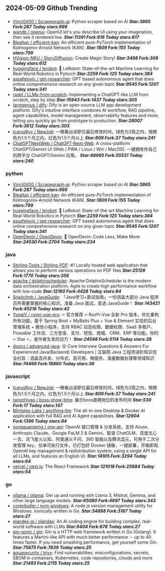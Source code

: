 ## 2024-05-09 Github Trending

### 
* [VinciGit00 / Scrapegraph-ai](https://github.com/VinciGit00/Scrapegraph-ai): Python scraper based on AI ***Star:3865 Fork:287 Today stars:999***
* [wandb / openui](https://github.com/wandb/openui): OpenUI let's you describe UI using your imagination, then see it rendered live. ***Star:11391 Fork:916 Today stars:817***
* [Blealtan / efficient-kan](https://github.com/Blealtan/efficient-kan): An efficient pure-PyTorch implementation of Kolmogorov-Arnold Network (KAN). ***Star:1809 Fork:155 Today stars:799***
* [HVision-NKU / StoryDiffusion](https://github.com/HVision-NKU/StoryDiffusion): Create Magic Story! ***Star:3498 Fork:308 Today stars:612***
* [huggingface / lerobot](https://github.com/huggingface/lerobot): 🤗 LeRobot: State-of-the-art Machine Learning for Real-World Robotics in Pytorch ***Star:2259 Fork:125 Today stars:384***
* [assafelovic / gpt-researcher](https://github.com/assafelovic/gpt-researcher): GPT based autonomous agent that does online comprehensive research on any given topic ***Star:9545 Fork:1207 Today stars:341***
* [rasbt / LLMs-from-scratch](https://github.com/rasbt/LLMs-from-scratch): Implementing a ChatGPT-like LLM from scratch, step by step ***Star:15943 Fork:1437 Today stars:305***
* [langgenius / dify](https://github.com/langgenius/dify): Dify is an open-source LLM app development platform. Dify's intuitive interface combines AI workflow, RAG pipeline, agent capabilities, model management, observability features and more, letting you quickly go from prototype to production. ***Star:28007 Fork:3612 Today stars:303***
* [IcarusRyy / NewJob](https://github.com/IcarusRyy/NewJob): 一眼看出该职位最后修改时间，绿色为2周之内，暗橙色为1.5个月之内，红色为1.5个月以上 ***Star:809 Fork:37 Today stars:241***
* [ChatGPTNextWeb / ChatGPT-Next-Web](https://github.com/ChatGPTNextWeb/ChatGPT-Next-Web): A cross-platform ChatGPT/Gemini UI (Web / PWA / Linux / Win / MacOS). 一键拥有你自己的跨平台 ChatGPT/Gemini 应用。 ***Star:68965 Fork:55531 Today stars:240***

### python
* [VinciGit00 / Scrapegraph-ai](https://github.com/VinciGit00/Scrapegraph-ai): Python scraper based on AI ***Star:3865 Fork:287 Today stars:999***
* [Blealtan / efficient-kan](https://github.com/Blealtan/efficient-kan): An efficient pure-PyTorch implementation of Kolmogorov-Arnold Network (KAN). ***Star:1809 Fork:155 Today stars:799***
* [huggingface / lerobot](https://github.com/huggingface/lerobot): 🤗 LeRobot: State-of-the-art Machine Learning for Real-World Robotics in Pytorch ***Star:2259 Fork:125 Today stars:384***
* [assafelovic / gpt-researcher](https://github.com/assafelovic/gpt-researcher): GPT based autonomous agent that does online comprehensive research on any given topic ***Star:9545 Fork:1207 Today stars:341***
* [OpenDevin / OpenDevin](https://github.com/OpenDevin/OpenDevin): 🐚 OpenDevin: Code Less, Make More ***Star:24530 Fork:2704 Today stars:234***

### java
* [Stirling-Tools / Stirling-PDF](https://github.com/Stirling-Tools/Stirling-PDF): #1 Locally hosted web application that allows you to perform various operations on PDF files ***Star:25128 Fork:1770 Today stars:356***
* [apache / dolphinscheduler](https://github.com/apache/dolphinscheduler): Apache DolphinScheduler is the modern data orchestration platform. Agile to create high performance workflow with low-code ***Star:12160 Fork:4428 Today stars:84***
* [Snailclimb / JavaGuide](https://github.com/Snailclimb/JavaGuide): 「Java学习+面试指南」一份涵盖大部分 Java 程序员所需要掌握的核心知识。准备 Java 面试，首选 JavaGuide！ ***Star:143421 Fork:45216 Today stars:42***
* [YunaiV / ruoyi-vue-pro](https://github.com/YunaiV/ruoyi-vue-pro): 🔥 官方推荐 🔥 RuoYi-Vue 全新 Pro 版本，优化重构所有功能。基于 Spring Boot + MyBatis Plus + Vue & Element 实现的后台管理系统 + 微信小程序，支持 RBAC 动态权限、数据权限、SaaS 多租户、Flowable 工作流、三方登录、支付、短信、商城、CRM、ERP 等功能。你的 ⭐️ Star ⭐️，是作者生发的动力！ ***Star:24548 Fork:5114 Today stars:38***
* [doocs / advanced-java](https://github.com/doocs/advanced-java): 😮 Core Interview Questions & Answers For Experienced Java(Backend) Developers | 互联网 Java 工程师进阶知识完全扫盲：涵盖高并发、分布式、高可用、微服务、海量数据处理等领域知识 ***Star:74466 Fork:18860 Today stars:36***

### javascript
* [IcarusRyy / NewJob](https://github.com/IcarusRyy/NewJob): 一眼看出该职位最后修改时间，绿色为2周之内，暗橙色为1.5个月之内，红色为1.5个月以上 ***Star:809 Fork:37 Today stars:241***
* [tangzhiyao / boss-show-time](https://github.com/tangzhiyao/boss-show-time): 展示boss直聘岗位的发布时间 ***Star:530 Fork:17 Today stars:147***
* [Mintplex-Labs / anything-llm](https://github.com/Mintplex-Labs/anything-llm): The all-in-one Desktop & Docker AI application with full RAG and AI Agent capabilities. ***Star:12904 Fork:1396 Today stars:84***
* [songquanpeng / one-api](https://github.com/songquanpeng/one-api): OpenAI 接口管理 & 分发系统，支持 Azure、Anthropic Claude、Google PaLM 2 & Gemini、智谱 ChatGLM、百度文心一言、讯飞星火认知、阿里通义千问、360 智脑以及腾讯混元，可用于二次分发管理 key，仅单可执行文件，已打包好 Docker 镜像，一键部署，开箱即用. OpenAI key management & redistribution system, using a single API for all LLMs, and features an English UI. ***Star:14105 Fork:3294 Today stars:64***
* [vercel / next.js](https://github.com/vercel/next.js): The React Framework ***Star:121018 Fork:25884 Today stars:54***

### go
* [ollama / ollama](https://github.com/ollama/ollama): Get up and running with Llama 3, Mistral, Gemma, and other large language models. ***Star:65080 Fork:4697 Today stars:343***
* [coreybutler / nvm-windows](https://github.com/coreybutler/nvm-windows): A node.js version management utility for Windows. Ironically written in Go. ***Star:34888 Fork:3187 Today stars:27***
* [plandex-ai / plandex](https://github.com/plandex-ai/plandex): An AI coding engine for building complex, real-world software with LLMs ***Star:9404 Fork:678 Today stars:27***
* [gin-gonic / gin](https://github.com/gin-gonic/gin): Gin is a HTTP web framework written in Go (Golang). It features a Martini-like API with much better performance -- up to 40 times faster. If you need smashing performance, get yourself some Gin. ***Star:75675 Fork:7839 Today stars:25***
* [aquasecurity / trivy](https://github.com/aquasecurity/trivy): Find vulnerabilities, misconfigurations, secrets, SBOM in containers, Kubernetes, code repositories, clouds and more ***Star:21493 Fork:2115 Today stars:25***
